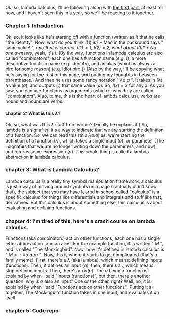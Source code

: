 Ok, so, lambda calculus, I'll be following along with [the first part](https://www.youtube.com/watch?v=3VQ382QG-y4), at least for now, and I haven't seen this in a year, so we'll be reacting to it together.

### Chapter $1$: Introduction

Ok, so, it looks like he's starting off with a function (written as $I$) that he calls "the identity". Now, what do you think $I(1)$ is? * Man in the backround says " same value! "*, and that is correct, $I(1) = 1$, $I(2) = 2$, what about $I(I)$? * No one awnsers*, yeah, it's $I$. (By the way, functions in lambda calculus are also called "combinators", each one has a function name (e.g. $I$), a more descriptive function name (e.g. identity), and an alias (which is always a bird for some reason) (e.g. Idiot bird.)) (Also by the way, I'll be copying what he's saying for the rest of this page, and putting my thoughts in between parenthases.) And then he uses some fancy notation " $\lambda a. a$ ". It takes in ($\lambda$) a value ($a$), and outputs ($.$) that same value ($a$). So, $I(x) = x$ for any $x$. As you saw, you can use functions as arguments (which is why they are called "combinators". Also, to me, this is the heart of lambda calculus), verbs are nouns and nouns are verbs. 

#### chapter $2$: What is this $\lambda$?

Ok, so, what was this $\lambda$ stuff from earlier? (Finally he explains it.) So, lambda is a signafier, it's a way to indicate that we are starting the definition of a function. So, we can read this (this $\lambda a. a$) as: we're starting the definition of a function ($\lambda$), which takes a single input ($a$), or parameter (The $.$ signafies that we are no longer writing down the parameters, and now), and returns some expression ($a$). This whole thing is called a lambda abstraction in lambda calculus.

### chapter $3$: What is Lambda Calculus?

Lambda calculus is a really tiny symbol manipulation framework, a calculus is just a way of moving around symbols on a page (I actually didn't know that), the subject that you may have learnd in school called "calculus" is a specific calculus for things like differentials and integrals and stuff like that, derivatives. But this calculus is about something else, this calculus is about evaluating and defining functions.

### chapter $4$: I'm tired of this, here's a crash course on lambda calculus.

Functions (aka combinators) act on other functions, each one has a single letter abbreviation, and an alias. For the example function, it is written " $M$ ", and is called "The Mockingbird". Now, how it's defined in lambda calculus is " $M = : \lambda a. a(a)$ ". Now, this is where it starts to get complicated (that's a family meme). First, there's a $\lambda$ (aka lambda), which means: defining inputs (functions). Then, it defines an input ($a$), then, there's a $.$, which means: stop defining inputs. Then, there's an $a(a)$. The $a$ being a function is explaind by when I said "inputs (functions)", but then, there's another question: why is $a$ also an input? One or the other, right? Well, no, it is explaind by when I said "Functions act on other functions". Putting it all together, The Mockingbird function takes in one input, and evaluates it on itself.

### chapter $5$: Code repo

